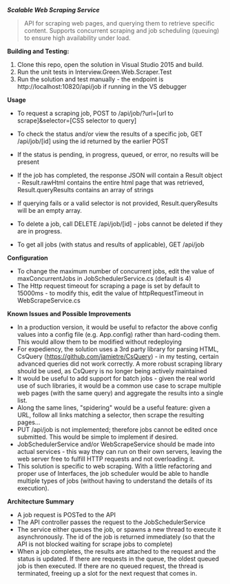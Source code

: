 ***Scalable Web Scraping Service***  

> API for scraping web pages, and querying them to retrieve specific content. Supports concurrent scraping and job scheduling (queuing) to ensure high availability under load.
 
**Building and Testing:**      
1. Clone this repo, open the solution in Visual Studio 2015 and build. 
2. Run the unit tests in Interview.Green.Web.Scraper.Test 
3. Run the solution and test manually - the endpoint is http://localhost:10820/api/job if running in the VS debugger

**Usage**

* To request a scraping job, POST to /api/job/?url=[url to scrape]&selector=[CSS selector to query]
* To check the status and/or view the results of a specific job, GET /api/job/[id] using the id returned by the earlier POST

 * If the status is pending, in progress, queued, or error, no results will be present
 * If the job has completed, the response JSON will contain a Result object - Result.rawHtml contains the entire html page that was retrieved, Result.queryResults contains an array of strings
 * If querying fails or a valid selector is not provided, Result.queryResults will be an empty array.

* To delete a job, call DELETE /api/job/[id] - jobs cannot be deleted if they are in progress.
* To get all jobs (with status and results of applicable), GET /api/job

**Configuration**

* To change the maximum number of concurrent jobs, edit the value of maxConcurrentJobs in JobSchedulerService.cs (default is 4)
* The Http request timeout for scraping a page is set by default to 15000ms - to modify this, edit the value of httpRequestTimeout in WebScrapeService.cs

**Known Issues and Possible Improvements**

* In a production version, it would be useful to refactor the above config values into a config file (e.g. App.config) rather than hard-coding them. This would allow them to be modified without redeploying 
* For expediency, the solution uses a 3rd party library for parsing HTML, CsQuery (https://github.com/jamietre/CsQuery) - in my testing, certain advanced queries did not work correctly. A more robust scraping library should be used, as CsQuery is no longer being actively maintained
* It would be useful to add support for batch jobs - given the real world use of such libraries, it would be a common use case to scrape multiple web pages (with the same query) and aggregate the results into a single list. 
* Along the same lines, "spidering" would be a useful feature: given a URL, follow all links matching a selector, then scrape the resulting pages...
* PUT /api/job is not implemented; therefore jobs cannot be edited once submitted. This would be simple to implement if desired. 
* JobSchedulerService and/or WebScrapeService should be made into actual services - this way they can run on their own servers, leaving the web server free to fulfill HTTP requests and not overloading it.
* This solution is specific to web scraping. With a little refactoring and proper use of Interfaces, the job scheduler would be able to handle multiple types of jobs (without having to understand the details of its execution).

**Architecture Summary**

* A job request is POSTed to the API
* The API controller passes the request to the JobSchedulerService 
* The service either queues the job, or spawns a new thread to execute it asynchronously. The id of the job is returned immediately (so that the API is not blocked waiting for scrape jobs to complete)
* When a job completes, the results are attached to the request and the status is updated. If there are requests in the queue, the oldest queued job is then executed. If there are no queued request, the thread is terminated, freeing up a slot for the next request that comes in.
